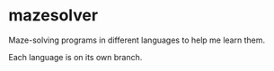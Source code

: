 # mazesolver
Maze-solving programs in different languages to help me learn them.

Each language is on its own branch.
